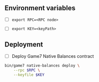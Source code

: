 
## Environment variables

- [ ] `export RPC=<RPC node>`
- [ ] `export KEY=<keyPath>`


## Deployment

- [ ] Deploy Game7 Native Balances contract

```bash
bin/game7 native-balances deploy \
    --rpc $RPC \
    --keyfile $KEY
```
